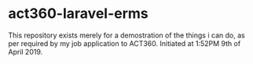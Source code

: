 # act360-laravel-erms
This repository exists merely for a demostration of the things i can do, as per required by my job application to ACT360. Initiated at 1:52PM 9th of April 2019.
